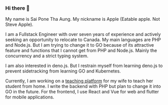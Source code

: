 ### Hi there 👋

My name is Sai Pone Tha Aung. My nickname is Apple (Eatable apple. Not Steve Apple).

I am a Fullstack Engineer with over seven years of experience and actively seeking an opportunity to relocate to Canada.
My main languages are PHP and Node.js. But I am trying to change it to GO because of its attractive feature and functions that I cannot get from PHP and Node.js. Mainly the concurrency and a strict typing system.

I am also interested in deno.js. But I restrain myself from learning deno.js to prevent sidetracking from learning GO and Kubernetes.

Currently, I am working on a [teaching platform](https://github.com/Meaple-Education/) for my wife to teach her student from home.
I write the backend with PHP but plan to change it into GO in the future.
For the frontend, I use React and Vue for web and flutter for mobile applications.
<!--
**saiponethaaung/saiponethaaung** is a ✨ _special_ ✨ repository because its `README.md` (this file) appears on your GitHub profile.

Here are some ideas to get you started:

- 🔭 I’m currently working on ...
- 🌱 I’m currently learning ...
- 👯 I’m looking to collaborate on ...
- 🤔 I’m looking for help with ...
- 💬 Ask me about ...
- 📫 How to reach me: ...
- 😄 Pronouns: ...
- ⚡ Fun fact: ...
-->
